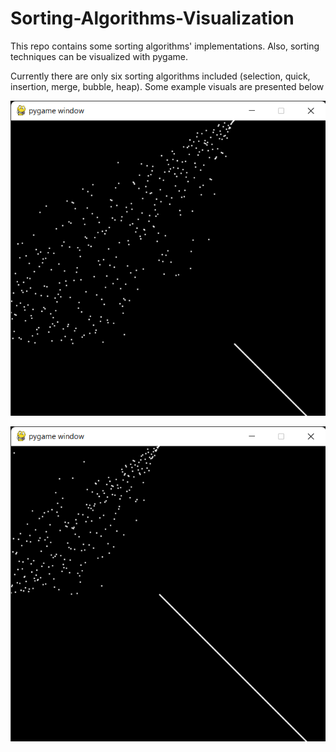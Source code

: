 # Sorting-Algorithms-Visualization
This repo contains some sorting algorithms' implementations. Also, sorting techniques can be visualized with pygame.

Currently there are only six sorting algorithms included (selection, quick, insertion, merge, bubble, heap).
Some example visuals are presented below

![alt text](https://github.com/HamzaSahinn/Sorting-Algorithms-Visualization/blob/main/images/heap_sort_1.png "Heap Sort First Steps")

![alt text](https://github.com/HamzaSahinn/Sorting-Algorithms-Visualization/blob/main/images/heap_sort_2.png "Heap Sort Mid Steps")

